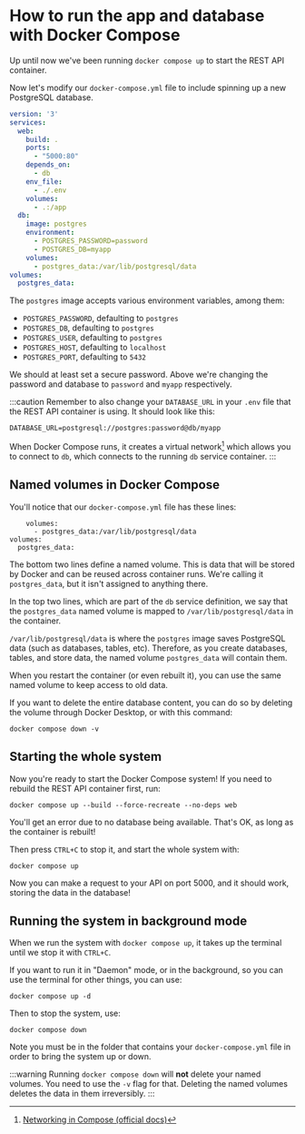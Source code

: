 # How to run the app and database with Docker Compose

Up until now we've been running `docker compose up` to start the REST API container.

Now let's modify our `docker-compose.yml` file to include spinning up a new PostgreSQL database.

```yaml
version: '3'
services:
  web:
    build: .
    ports:
      - "5000:80"
    depends_on:
      - db
    env_file:
      - ./.env
    volumes:
      - .:/app
  db:
    image: postgres
    environment:
      - POSTGRES_PASSWORD=password
      - POSTGRES_DB=myapp
    volumes:
      - postgres_data:/var/lib/postgresql/data
volumes:
  postgres_data:
```

The `postgres` image accepts various environment variables, among them:

- `POSTGRES_PASSWORD`, defaulting to `postgres`
- `POSTGRES_DB`, defaulting to `postgres`
- `POSTGRES_USER`, defaulting to `postgres`
- `POSTGRES_HOST`, defaulting to `localhost`
- `POSTGRES_PORT`, defaulting to `5432`

We should at least set a secure password. Above we're changing the password and database to `password` and `myapp` respectively.

:::caution
Remember to also change your `DATABASE_URL` in your `.env` file that the REST API container is using. It should look like this:

```
DATABASE_URL=postgresql://postgres:password@db/myapp
```

When Docker Compose runs, it creates a virtual network[^1] which allows you to connect to `db`, which connects to the running `db` service container.
:::

## Named volumes in Docker Compose

You'll notice that our `docker-compose.yml` file has these lines:

```
    volumes:
      - postgres_data:/var/lib/postgresql/data
volumes:
  postgres_data:
```

The bottom two lines define a named volume. This is data that will be stored by Docker and can be reused across container runs. We're calling it `postgres_data`, but it isn't assigned to anything there.

In the top two lines, which are part of the `db` service definition, we say that the `postgres_data` named volume is mapped to `/var/lib/postgresql/data` in the container.

`/var/lib/postgresql/data` is where the `postgres` image saves PostgreSQL data (such as databases, tables, etc). Therefore, as you create databases, tables, and store data, the named volume `postgres_data` will contain them.

When you restart the container (or even rebuilt it), you can use the same named volume to keep access to old data.

If you want to delete the entire database content, you can do so by deleting the volume through Docker Desktop, or with this command:

```
docker compose down -v
```

## Starting the whole system

Now you're ready to start the Docker Compose system! If you need to rebuild the REST API container first, run:

```
docker compose up --build --force-recreate --no-deps web
```

You'll get an error due to no database being available. That's OK, as long as the container is rebuilt!

Then press `CTRL+C` to stop it, and start the whole system with:

```
docker compose up
```

Now you can make a request to your API on port 5000, and it should work, storing the data in the database!

## Running the system in background mode

When we run the system with `docker compose up`, it takes up the terminal until we stop it with `CTRL+C`.

If you want to run it in "Daemon" mode, or in the background, so you can use the terminal for other things, you can use:

```
docker compose up -d
```

Then to stop the system, use:

```
docker compose down
```

Note you must be in the folder that contains your `docker-compose.yml` file in order to bring the system up or down.

:::warning
Running `docker compose down` will **not** delete your named volumes. You need to use the `-v` flag for that. Deleting the named volumes deletes the data in them irreversibly.
:::

[^1]: [Networking in Compose (official docs)](https://docs.docker.com/compose/networking/)